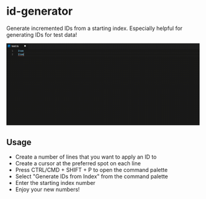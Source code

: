 # id-generator

Generate incremented IDs from a starting index. Especially helpful for generating IDs for test data!

![Demo](assets/demo.gif)

## Usage
- Create a number of lines that you want to apply an ID to
- Create a cursor at the preferred spot on each line
- Press CTRL/CMD + SHIFT + P to open the command palette
- Select "Generate IDs from Index" from the command palette
- Enter the starting index number
- Enjoy your new numbers!
